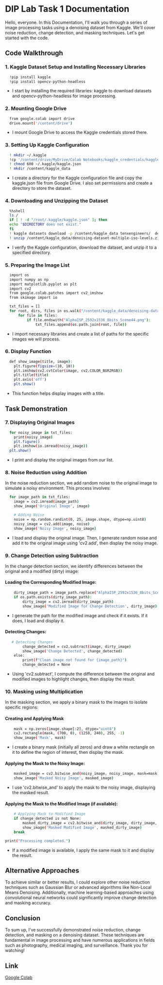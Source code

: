 
# DIP Lab Task 1 Documentation

Hello, everyone. In this Documentation, I'll walk you through a series of image processing tasks using a denoising dataset from Kaggle. We'll cover noise reduction, change detection, and masking techniques. Let's get started with the code.

## Code Walkthrough

### 1. Kaggle Dataset Setup and Installing Necessary Libraries



```bash
  !pip install kaggle
  !pip install opencv-python-headless

```
- I start by installing the required libraries: kaggle to download datasets and opencv-python-headless for image processing.

### 2. Mounting Google Drive

```bash
  from google.colab import drive
  drive.mount('/content/drive')

```
- I mount Google Drive to access the Kaggle credentials stored there.

### 3. Setting Up Kaggle Configuration

```bash
  ! mkdir ~/.kaggle
  !cp '/content/drive/MyDrive/Colab Notebooks/kaggle_credentials/kaggle.json' ~/.kaggle/
  ! chmod 600 ~/.kaggle/kaggle.json
  ! mkdir /content/kaggle_data

```
- I create a directory for the Kaggle configuration file and copy the kaggle.json file from Google Drive. I also set permissions and create a directory to store the dataset.

### 4. Downloading and Unzipping the Dataset

```bash
  %%shell
  ls /
  if [ ! -d "/root/.kaggle/kaggle.json" ]; then
  echo "$DIRECTORY does not exist."
  fi
  ! kaggle datasets download -p /content/kaggle_data tenxengineers/  denoising-dataset-multiple-iso-levels
  ! unzip /content/kaggle_data/denoising-dataset-multiple-iso-levels.zip -d /content/kaggle_data/denoising-dataset-multiple-iso-levels/

```
- I verify the Kaggle configuration, download the dataset, and unzip it to a specified directory.

### 5. Preparing the Image List

```bash
  import os
  import numpy as np
  import matplotlib.pyplot as plt
  import cv2
  from google.colab.patches import cv2_imshow
  from skimage import io

  txt_files = []
  for root, dirs, files in os.walk("/content/kaggle_data/denoising-dataset-multiple-iso-levels/AlphaISP - Denoising Dataset/AlphaISP - Denoising Dataset"):
      for file in files:
          if file.endswith("AlphaISP_2592x1536_8bits_Scene44.png"):
              txt_files.append(os.path.join(root, file))

```
- I import necessary libraries and create a list of paths for the specific images we will process.

### 6. Display Function

```bash
  def show_image(title, image):
    plt.figure(figsize=(10, 10))
    plt.imshow(cv2.cvtColor(image, cv2.COLOR_BGR2RGB))
    plt.title(title)
    plt.axis('off')
    plt.show()

```
- This function helps display images with a title.

## Task Demonstration

### 7. Displaying Original Images

```bash
  for noisy_image in txt_files:
    print(noisy_image)
    plt.figure()
    plt.imshow(io.imread(noisy_image))
  plt.show()

```
- I print and display the original images from our list.

### 8. Noise Reduction using Addition
In the noise reduction section, we add random noise to the original image to simulate a noisy environment. This process involves:
```bash
  for image_path in txt_files:
    image = cv2.imread(image_path)
    show_image('Original Image', image)

    # Adding Noise
    noise = np.random.randint(0, 25, image.shape, dtype=np.uint8)
    noisy_image = cv2.add(image, noise)
    show_image('Noisy Image', noisy_image)

```
- I load and display the original image. Then, I generate random noise and add it to the original image using 'cv2.add', then display the noisy image.

### 9. Change Detection using Subtraction
In the change detection section, we identify differences between the original and a modified (dirty) image:
#### Loading the Corresponding Modified Image:
```bash
    dirty_image_path = image_path.replace("AlphaISP_2592x1536_8bits_Scene44.png", "AlphaISP_2592x1536_8bits_Scene44_dirty.png")
    if os.path.exists(dirty_image_path):
        dirty_image = cv2.imread(dirty_image_path)
        show_image('Modified Image for Change Detection', dirty_image)

```
- I generate the path for the modified image and check if it exists. If it does, I load and display it.

#### Detecting Changes:
```bash
   # Detecting Changes
        change_detected = cv2.subtract(image, dirty_image)
        show_image('Change Detected', change_detected)
    else:
        print(f"Clean image not found for {image_path}")
        change_detected = None

```
- Using 'cv2.subtract', I compute the difference between the original and modified images to highlight changes, then display the result.

### 10. Masking using Multiplication
In the masking section, we apply a binary mask to the images to isolate specific regions:
#### Creating and Applying Mask
```bash
    mask = np.zeros(image.shape[:2], dtype="uint8")
    cv2.rectangle(mask, (700, 0), (1250, 240), 255, -1)
    show_image('Mask', mask)

```
- I create a binary mask (initially all zeros) and draw a white rectangle on it to define the region of interest, then display the mask.

#### Applying the Mask to the Noisy Image:
```bash
    masked_image = cv2.bitwise_and(noisy_image, noisy_image, mask=mask)
    show_image('Masked Noisy Image', masked_image)

```
- I use 'cv2.bitwise_and' to apply the mask to the noisy image, displaying the masked result.

#### Applying the Mask to the Modified Image (if available):
```bash
    # Applying Mask to Modified Image
    if change_detected is not None:
        masked_dirty_image = cv2.bitwise_and(dirty_image, dirty_image, mask=mask)
        show_image('Masked Modified Image', masked_dirty_image)
    break

print("Processing completed.")

```
- If a modified image is available, I apply the same mask to it and display the result.

## Alternative Approaches
To achieve similar or better results, I could explore other noise reduction techniques such as Gaussian Blur or advanced algorithms like Non-Local Means Denoising. Additionally, machine learning-based approaches using convolutional neural networks could significantly improve change detection and masking accuracy.

## Conclusion
To sum up, I've successfully demonstrated noise reduction, change detection, and masking on a denoising dataset. These techniques are fundamental in image processing and have numerous applications in fields such as photography, medical imaging, and surveillance. Thank you for watching!

## Link

[Google Colab](https://colab.research.google.com/drive/1bA1BbrfF_5cUylzzdkad6Vp-OtBHmLBP#scrollTo=nmsFgEuubDX2)


